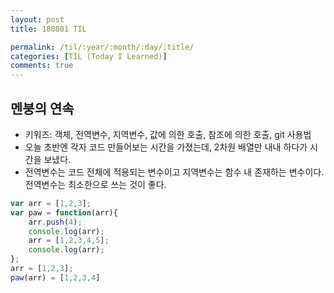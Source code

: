 ```yaml
---
layout: post
title: 180801 TIL

permalink: /til/:year/:month/:day/:title/
categories: [TIL (Today I Learned)]
comments: true
---
```


## 멘붕의 연속

- 키워즈: 객체, 전역변수, 지역변수, 값에 의한 호출, 참조에 의한 호출, git 사용법
- 오늘 초반엔 각자 코드 만들어보는 시간을 가졌는데, 2차원 배열만 내내 하다가 시간을 보냈다. 
- 전역변수는 코드 전체에 적용되는 변수이고 지역변수는 함수 내 존재하는 변수이다. 전역변수는 최소한으로 쓰는 것이 좋다.
```javascript
var arr = [1,2,3];
var paw = function(arr){
    arr.push(4);
    console.log(arr);
    arr = [1,2,3,4,5];
    console.log(arr);
};
arr = [1,2,3];
paw(arr) = [1,2,3,4]
```






